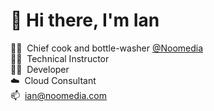 <h1>👋&nbsp;Hi there, I'm Ian</h1>

👨‍🍳&nbsp;&nbsp;Chief cook and bottle-washer [@Noomedia](https://github.com/noomedia/) </br>
👨‍🏫&nbsp;&nbsp;Technical Instructor </br>
🧑‍💻&nbsp;&nbsp;Developer </br>
☁️&nbsp;&nbsp;Cloud Consultant</br>
📫&nbsp;&nbsp;[ian@noomedia.com](mailto:ian@noomedia.com) </br>
